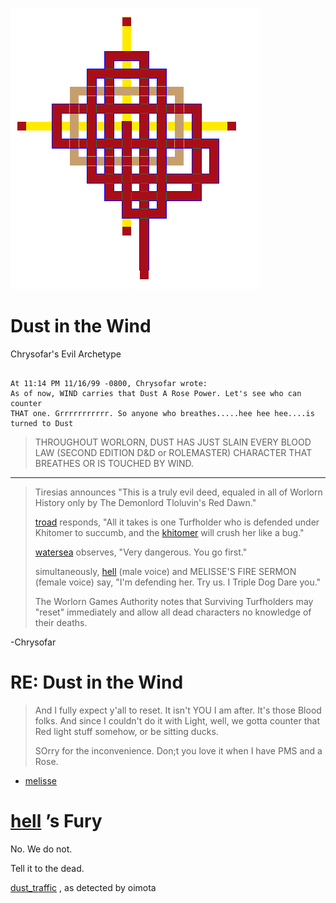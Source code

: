 ![pattern](assets/pattern.gif)

# Dust in the Wind

 Chrysofar's Evil Archetype

```

At 11:14 PM 11/16/99 -0800, Chrysofar wrote:
As of now, WIND carries that Dust A Rose Power. Let's see who can counter
THAT one. Grrrrrrrrrrr. So anyone who breathes.....hee hee hee....is
turned to Dust

```
>
>   THROUGHOUT WORLORN, DUST HAS JUST SLAIN EVERY BLOOD LAW (SECOND EDITION D&D or ROLEMASTER) CHARACTER THAT BREATHES OR IS TOUCHED BY WIND. 

---
>
>   Tiresias announces "This is a truly evil deed, equaled in all of Worlorn History only by The Demonlord Tloluvin's Red Dawn." 
>
>    [troad](troad.md)  responds, "All it takes is one Turfholder who is defended under Khitomer to succumb, and the  [khitomer](khitomer.md)  will crush her like a bug." 
>
>    [watersea](watersea.md)  observes, "Very dangerous. You go first." 
>
>   simultaneously,  [hell](hell.md)  (male voice) and MELISSE'S FIRE SERMON (female voice) say, "I'm defending her. Try us. I Triple Dog Dare you." 
>
>   The Worlorn Games Authority notes that Surviving Turfholders may "reset" immediately and allow all dead characters no knowledge of their deaths. 

-Chrysofar

# RE: Dust in the Wind
>
>   And I fully expect y'all to reset. It isn't YOU I am after. It's those Blood folks. And since I couldn't do it with Light, well, we gotta counter that Red light stuff somehow, or be sitting ducks. 
>
>   SOrry for the inconvenience. Don;t you love it when I have PMS and a Rose. 

 - [melisse](melisse.md) 

#  [hell](hell.md) ’s Fury

 No. We do not.

 Tell it to the dead.

  [dust_traffic](dust_traffic.md) , as detected by oimota

 